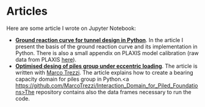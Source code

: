 # Articles

Here are some article I wrote on Jupyter Notebook:

- <a href="https://github.com/edoglione/Articles/blob/main/lin_car_medium.ipynb"><b>Ground reaction curve for tunnel design in Python</b></a>. In the article I present the basis of the ground reaction curve and its implementation in Python. There is also a small appendix on PLAXIS model calibration (raw data from PLAXIS <a href="https://github.com/edoglione/Articles/blob/main/calibration.csv">here</a>).
- <a href="https://github.com/MarcoTrezzi/Interaction_Domain_for_Piled_Foundations/blob/main/domini_notebook.ipynb"><b>Optimised desing of piles group under eccentric loading</b></a>. The article is written with <a href="https://www.linkedin.com/in/marco-trezzi">Marco Trezzi</a>. The article explains how to create a bearing capacity domain for piles group in Python.<a  https://github.com/MarcoTrezzi/Interaction_Domain_for_Piled_Foundations>The repository</a> contains also the data frames necessary to run the code. 
